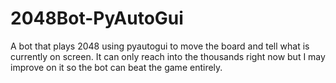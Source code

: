 # 2048Bot-PyAutoGui
A bot that plays 2048 using pyautogui to move the board and tell what is currently on screen. It can only reach into the thousands right now but I may improve on it so the bot can beat the game entirely.
